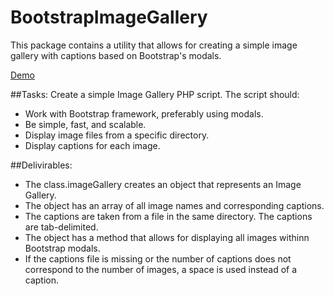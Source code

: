 # BootstrapImageGallery
This package contains a utility that allows for creating a simple image gallery with captions based on 
Bootstrap's modals.

[Demo](http://imagegallery.vladislavgorbich.com/)

##Tasks:
Create a simple Image Gallery PHP script. The script should:
- Work with Bootstrap framework, preferably using modals.
- Be simple, fast, and scalable.
- Display image files from a specific directory.
- Display captions for each image.

##Delivirables:
- The class.imageGallery creates an object that represents an Image Gallery.
- The object has an array of all image names and corresponding captions.
- The captions are taken from a file in the same directory. The captions are tab-delimited.
- The object has a method that allows for displaying all images withinn Bootstrap modals.
- If the captions file is missing or the number of captions does not correspond to the number of images, a 
space is used instead of a caption.
